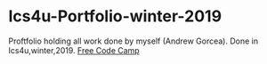 # Ics4u-Portfolio-winter-2019
Proftfolio holding all work done by myself (Andrew Gorcea). Done in Ics4u,winter,2019.
[Free Code Camp](https://learn.freecodecamp.org/)
